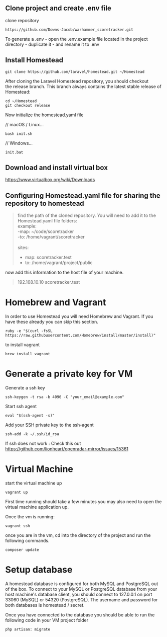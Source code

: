 ## Clone project and create .env file

clone repository 

<pre><code>https://github.com/Downs-Jacob/warhammer_scoretracker.git</pre></code>

To generate a .env - open the .env.example file located in the project directory - duplicate it - and rename it to .env

## Install Homestead
<pre><code>git clone https://github.com/laravel/homestead.git ~/Homestead</code></pre>

After cloning the Laravel Homestead repository, you should checkout the release branch. This branch always contains the latest stable release of Homestead:

<pre><code>cd ~/Homestead
git checkout release</code></pre>

Now initialize the homestead.yaml file 

// macOS / Linux...
<pre><code>bash init.sh</pre></code>

// Windows...
<pre><code>init.bat</pre></code>

## Download and install virtual box

https://www.virtualbox.org/wiki/Downloads



## Configuring Homestead.yaml file for sharing the repository to homestead

>find the path of the cloned repository. You will need to add it to the Homestead.yaml file
>folders:<br>
>      example:<br>
>        -map: ~/code/scoretracker<br>
>        -to: /home/vagrant/scoretracker<br>
><br>
>sites:
>    - map: scoretracker.test<br>
>    - to: /home/vagrant/project/public

now add this information to the host file of your machine.

>192.168.10.10 scoretracker.test

# Homebrew and Vagrant
In order to use Homestead you will need Homebrew and Vagrant. If you have these already you can skip this section.

<pre><code>ruby -e "$(curl -fsSL https://raw.githubusercontent.com/Homebrew/install/master/install)"</pre></code>

to install vagrant
<pre><code>brew install vagrant</pre></code>

# Generate a private key for VM

Generate a ssh key 
<pre><code>ssh-keygen -t rsa -b 4096 -C "your_email@example.com"</pre></code>
Start ssh agent 
<pre><code>eval "$(ssh-agent -s)"</pre></code>
Add your SSH private key to the ssh-agent 
<pre><code>ssh-add -k ~/.ssh/id_rsa</pre></code>

If ssh does not work : Check this out https://github.com/lionheart/openradar-mirror/issues/15361

# Virtual Machine 
start the virtual machine up
<pre><code>vagrant up</pre></code>

First time running should take a few minutes you may also need to open the virtual machine application up. 

Once the vm is running: 

<pre><code>vagrant ssh</pre></code>

once you are in the vm, cd into the directory of the project and run the following commands. 

<pre><code>composer update</pre></code>

# Setup database 

A homestead database is configured for both MySQL and PostgreSQL out of the box. To connect to your MySQL or PostgreSQL database from your host machine's database client, you should connect to 127.0.0.1 on port 33060 (MySQL) or 54320 (PostgreSQL). The username and password for both databases is homestead / secret.

Once you have connected to the database you should be able to run the following code in your VM project folder
<pre><code>php artisan: migrate</pre></code>


